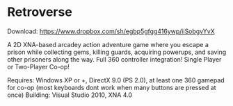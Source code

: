 Retroverse
=========
Download: https://www.dropbox.com/sh/egbp5gfgg416ywp/iiSobgvYvX

A 2D XNA-based arcadey action adventure game where you escape a prison while collecting gems, killing guards, acquiring powerups, and saving other prisoners along the way.
Full 360 controller integration!
Single Player or Two-Player Co-op!

Requires: Windows XP or +, DirectX 9.0 (PS 2.0), at least one 360 gamepad for co-op (most keyboards dont work when many buttons are pressed at once)
Building: Visual Studio 2010, XNA 4.0